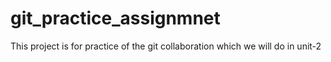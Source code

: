 # git_practice_assignmnet 

This project is for practice of the git collaboration which we will do in unit-2 
